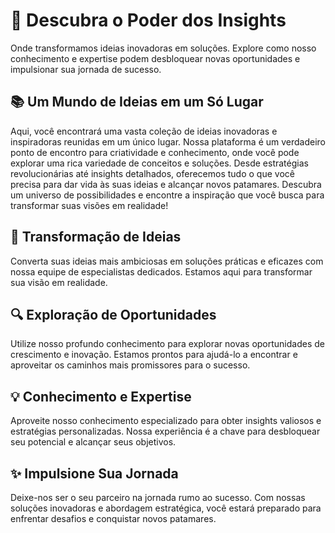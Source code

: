 # 🌟 Descubra o Poder dos Insights
Onde transformamos ideias inovadoras em soluções. Explore como nosso conhecimento e expertise podem desbloquear novas oportunidades e impulsionar sua jornada de sucesso.



## 📚 Um Mundo de Ideias em um Só Lugar
Aqui, você encontrará uma vasta coleção de ideias inovadoras e inspiradoras reunidas em um único lugar. Nossa plataforma é um verdadeiro ponto de encontro para criatividade e conhecimento, onde você pode explorar uma rica variedade de conceitos e soluções. Desde estratégias revolucionárias até insights detalhados, oferecemos tudo o que você precisa para dar vida às suas ideias e alcançar novos patamares. Descubra um universo de possibilidades e encontre a inspiração que você busca para transformar suas visões em realidade!

## 🚀 Transformação de Ideias
Converta suas ideias mais ambiciosas em soluções práticas e eficazes com nossa equipe de especialistas dedicados. Estamos aqui para transformar sua visão em realidade.

## 🔍 Exploração de Oportunidades
Utilize nosso profundo conhecimento para explorar novas oportunidades de crescimento e inovação. Estamos prontos para ajudá-lo a encontrar e aproveitar os caminhos mais promissores para o sucesso.

## 💡 Conhecimento e Expertise
Aproveite nosso conhecimento especializado para obter insights valiosos e estratégias personalizadas. Nossa experiência é a chave para desbloquear seu potencial e alcançar seus objetivos.

## ✨ Impulsione Sua Jornada
Deixe-nos ser o seu parceiro na jornada rumo ao sucesso. Com nossas soluções inovadoras e abordagem estratégica, você estará preparado para enfrentar desafios e conquistar novos patamares.
